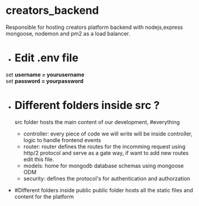 # creators_backend
Responsible for hosting creators platform backend with nodejs,express mongoose, nodemon and pm2 as a load balancer.

* # Edit .env file 
 set **username = yourusername**  
 set **password = yourpassword**

* # Different folders inside src ?
    src folder hosts the main content of our development, #everything 

    * controller:
        every piece of code we will write will be inside controller, logic to handle frontend events 
    * router:
        router defines the routes for the incomming request using http/2 protocol 
        and serve as a gate way, if want to add new routes edit this file.
    * models:
        home for mongodb database schemas using mongoose ODM
    * security:
        defines the protocol's for authentication and authorzation

* #Different folders inside public
    public folder hosts all the static files and content for the platform 
    